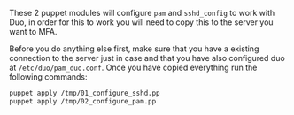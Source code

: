 These 2 puppet modules will configure `pam` and `sshd_config` to work with Duo, in order for this to work you will need to copy this to the server you want to MFA.

Before you do anything else first, make sure that you have a existing connection to the server just in case and that you have also configured duo at `/etc/duo/pam_duo.conf`.
Once you have copied everything run the following commands:

```bash
puppet apply /tmp/01_configure_sshd.pp
puppet apply /tmp/02_configure_pam.pp
```
